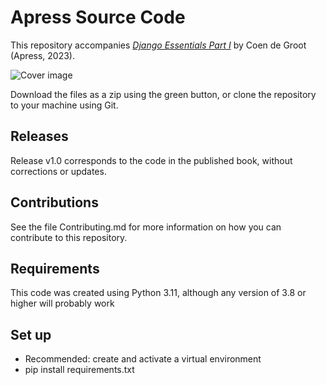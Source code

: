 # Apress Source Code

This repository accompanies [*Django Essentials Part I*](https://link.springer.com/book/10.1007/%isbn%) by Coen de Groot (Apress, 2023).

[comment]: #cover
![Cover image](%isbn%.jpg)

Download the files as a zip using the green button, or clone the repository to your machine using Git.

## Releases

Release v1.0 corresponds to the code in the published book, without corrections or updates.

## Contributions

See the file Contributing.md for more information on how you can contribute to this repository.

## Requirements
This code was created using Python 3.11, although any version of 3.8 or higher will probably work

## Set up
- Recommended: create and activate a virtual environment
- pip install requirements.txt
